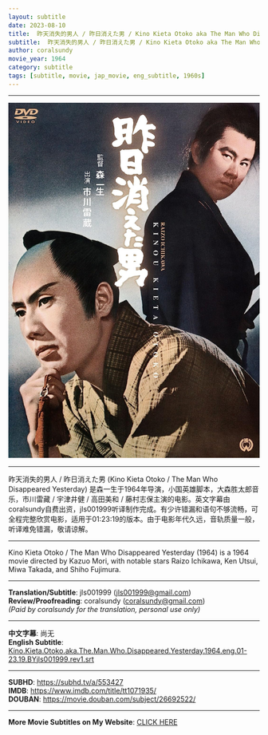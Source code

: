 ```yaml
---
layout: subtitle
date: 2023-08-10
title:  昨天消失的男人 / 昨日消えた男 / Kino Kieta Otoko aka The Man Who Disappeared Yesterday 1964 Subtitle (English)
subtitle:  昨天消失的男人 / 昨日消えた男 / Kino Kieta Otoko aka The Man Who Disappeared Yesterday 1964 Subtitle (English)
author: coralsundy
movie_year: 1964
category: subtitle
tags: [subtitle, movie, jap_movie, eng_subtitle, 1960s]
---
```


------

<img src="../assets/tt1071935.jpg" alt="tt1071935_cover_art" />

------

昨天消失的男人 / 昨日消えた男 (Kino Kieta Otoko / The Man Who Disappeared Yesterday) 是森一生于1964年导演，小国英雄脚本，大森胜太郎音乐，市川雷藏 / 宇津井健 / 高田美和 / 藤村志保主演的电影。英文字幕由coralsundy自费出资，jls001999听译制作完成。有少许错漏和语句不够流畅，可全程完整欣赏电影，适用于01:23:19的版本。由于电影年代久远，音轨质量一般，听译难免错漏，敬请谅解。

------

Kino Kieta Otoko / The Man Who Disappeared Yesterday (1964) is a 1964 movie directed by Kazuo Mori, with notable stars Raizo Ichikawa, Ken Utsui, Miwa Takada, and Shiho Fujimura.

------

**Translation/Subtitle**: jls001999 (jls001999@gmail.com)<br>
**Review/Proofreading**: coralsundy (coralsundy@gmail.com)<br>
*(Paid by coralsundy for the translation, personal use only)*

------

**中文字幕**: 尚无<br>
**English Subtitle**: [Kino.Kieta.Otoko.aka.The.Man.Who.Disappeared.Yesterday.1964.eng.01-23.19.BYjls001999.rev1.srt](../subtitles/Kino.Kieta.Otoko.aka.The.Man.Who.Disappeared.Yesterday.1964.eng.01-23.19.BYjls001999.rev1.srt)

------

**SUBHD**: <https://subhd.tv/a/553427><br>
**IMDB**: <https://www.imdb.com/title/tt1071935/><br>
**DOUBAN**: <https://movie.douban.com/subject/26692522/>

------

**More Movie Subtitles on My Website**: <a href='{% post_url 2021-01-10-subtitles-summary-list %}'>CLICK HERE</a>


